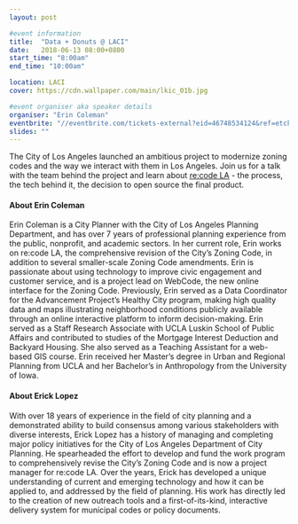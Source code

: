 ```yaml
---
layout: post

#event information
title:  "Data + Donuts @ LACI"
date:   2018-06-13 08:00+0800
start_time: "8:00am"
end_time: "10:00am"

location: LACI
cover: https://cdn.wallpaper.com/main/lkic_01b.jpg

#event organiser aka speaker details
organiser: "Erin Coleman"
eventbrite: "//eventbrite.com/tickets-external?eid=46748534124&ref=etckt"
slides: ""
---
```


The City of Los Angeles launched an ambitious project to modernize zoning codes and the way we interact with them in Los Angeles.  Join us for a talk with the team behind the project and learn about [re:code LA](https://recode.la/) - the process, the tech behind it, the decision to open source the final product.

#### About Erin Coleman

Erin Coleman is a City Planner with the City of Los Angeles Planning Department, and has over 7 years of professional planning experience from the public, nonprofit, and academic sectors. In her current role, Erin works on re:code LA, the comprehensive revision of the City’s Zoning Code, in addition to several smaller-scale Zoning Code amendments. Erin is passionate about using technology to improve civic engagement and customer service, and is a project lead on WebCode, the new online interface for the Zoning Code. Previously, Erin served as a Data Coordinator for the Advancement Project’s Healthy City program, making high quality data and maps illustrating neighborhood conditions publicly available through an online interactive platform to inform decision-making. Erin served as a Staff Research Associate with UCLA Luskin School of Public Affairs and contributed to studies of the Mortgage Interest Deduction and Backyard Housing. She also served as a Teaching Assistant for a web-based GIS course. Erin received her Master’s degree in Urban and Regional Planning from UCLA and her Bachelor’s in Anthropology from the University of Iowa.

#### About Erick Lopez

With over 18 years of experience in the field of city planning and a demonstrated ability to build consensus among various stakeholders with diverse interests, Erick Lopez has a history of managing and completing major policy initiatives for the City of Los Angeles Department of City Planning. He spearheaded the effort to develop and fund the work program to comprehensively revise the City’s Zoning Code and is now a project manager for re:code LA. Over the years, Erick has developed a unique understanding of current and emerging technology and how it can be applied to, and addressed by the field of planning. His work has directly led to the creation of new outreach tools and a first-of-its-kind, interactive delivery system for municipal codes or policy documents.